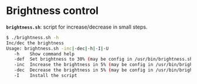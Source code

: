 # Brightness control
**`brightness.sh`**: script for increase/decrease in small steps.
```bash
$ ./brightness.sh -h
Inc/dec the brightness
Usage: brightness.sh -inc|-dec|-h|-I|-U
   -h	 Show command help
   -def	 Set brightness to 30% (may be config in /usr/bin/brightness.sh)
   -inc	 Increase the brightness in 5% (may be config in /usr/bin/brightness.sh)
   -dec	 Decrease the brightness in 5% (may be config in /usr/bin/brightness.sh)
   -I	 Install the script 
```
	

